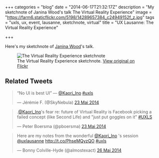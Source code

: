 +++
categories = "blog"
date = "2014-06-17T21:32:17Z"
description = "My sketchnote of Janina Wood's talk The Virtual Reality Experience"
image = "https://farm6.staticflickr.com/5198/14289657384_c24949152f_z.jpg"
tags = "uxls, ux, event, lausanne, sketchnote, virtual"
title = "UX Lausanne: The Virtual Reality Experience"

+++

Here's my sketchnote of [Janina Wood](https://twitter.com/Kaori_Ino)'s talk.

<figure>
  <img src="https://farm6.staticflickr.com/5574/14266361882_57f950487e_z.jpg" alt="The Virtual Reality Experience sketchnote">
  <figcaption>
    The Virtual Reality Experience sketchnote. <a href="https://www.flickr.com/photos/alienlebarge/14266361882/">View original on Flickr</a>
  </figcaption>
</figure>

## Related Tweets

<blockquote class="twitter-tweet" lang="fr"><p>“No UI is best UI” — <a href="https://twitter.com/Kaori_Ino">@Kaori_Ino</a> <a href="https://twitter.com/hashtag/uxls?src=hash">#uxls</a></p>&mdash; Jérémie F. (@SkyNebula) <a href="https://twitter.com/SkyNebula/statuses/469844002934894592">23 Mai 2014</a></blockquote>
<script async src="//platform.twitter.com/widgets.js" charset="utf-8"></script>

<blockquote class="twitter-tweet" lang="fr"><p>.<a href="https://twitter.com/Kaori_Ino">@Kaori_Ino</a>&#39;s fear re: future of Virtual Reality is Facebook picking a failed concept (like Second Life) and &quot;just put goggles on it&quot; <a href="https://twitter.com/hashtag/UXLS?src=hash">#UXLS</a></p>&mdash; Peter Boersma (@pboersma) <a href="https://twitter.com/pboersma/statuses/469849759533256704">23 Mai 2014</a></blockquote>
<script async src="//platform.twitter.com/widgets.js" charset="utf-8"></script>

<blockquote class="twitter-tweet" lang="fr"><p>Here are my notes from the wonderful <a href="https://twitter.com/Kaori_Ino">@Kaori_Ino</a> &#39;s session <a href="https://twitter.com/uxlausanne">@uxlausanne</a> <a href="http://t.co/PhseMQyzQO">http://t.co/PhseMQyzQO</a> <a href="https://twitter.com/hashtag/uxls?src=hash">#uxls</a></p>&mdash; Bonny Colville-Hyde (@almostexact) <a href="https://twitter.com/almostexact/statuses/470953512692891648">26 Mai 2014</a></blockquote>
<script async src="//platform.twitter.com/widgets.js" charset="utf-8"></script>
